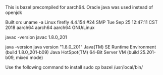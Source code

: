 This is bazel precompiled for aarch64. Oracle java was used instead of openjdk

Built on:
uname -a
Linux firefly 4.4.154 #24 SMP Tue Sep 25 12:47:11 CST 2018 aarch64 aarch64 aarch64 GNU/Linux

javac -version
javac 1.8.0_201

java -version
java version "1.8.0_201"
Java(TM) SE Runtime Environment (build 1.8.0_201-b09)
Java HotSpot(TM) 64-Bit Server VM (build 25.201-b09, mixed mode)

Use the following command to install
sudo cp bazel /usr/local/bin/
